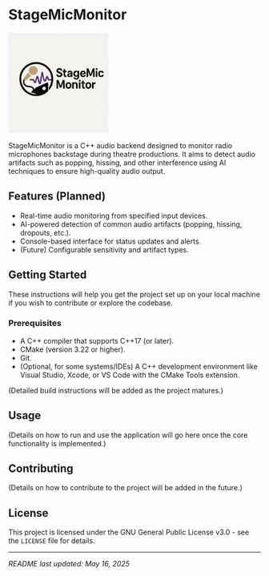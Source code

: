 # StageMicMonitor

<img src="./Resources/StageMicMonitor_Logo.png" alt="StageMicMonitor Logo" width="200"/>

StageMicMonitor is a C++ audio backend designed to monitor radio microphones backstage during theatre productions. It aims to detect audio artifacts such as popping, hissing, and other interference using AI techniques to ensure high-quality audio output.

## Features (Planned)

*   Real-time audio monitoring from specified input devices.
*   AI-powered detection of common audio artifacts (popping, hissing, dropouts, etc.).
*   Console-based interface for status updates and alerts.
*   (Future) Configurable sensitivity and artifact types.

## Getting Started

These instructions will help you get the project set up on your local machine if you wish to contribute or explore the codebase.

### Prerequisites

*   A C++ compiler that supports C++17 (or later).
*   CMake (version 3.22 or higher).
*   Git.
*   (Optional, for some systems/IDEs) A C++ development environment like Visual Studio, Xcode, or VS Code with the CMake Tools extension.

(Detailed build instructions will be added as the project matures.)

## Usage

(Details on how to run and use the application will go here once the core functionality is implemented.)

## Contributing

(Details on how to contribute to the project will be added in the future.)

## License

This project is licensed under the GNU General Public License v3.0 - see the `LICENSE` file for details.

---

*README last updated: May 16, 2025*

